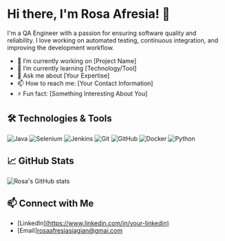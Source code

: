 

# Hi there, I'm Rosa Afresia! 👋

I'm a QA Engineer with a passion for ensuring software quality and reliability. I love working on automated testing, continuous integration, and improving the development workflow.

- 🔭 I’m currently working on [Project Name]
- 🌱 I’m currently learning [Technology/Tool]
- 💬 Ask me about [Your Expertise]
- 📫 How to reach me: [Your Contact Information]
- ⚡ Fun fact: [Something Interesting About You]

## 🛠️ Technologies & Tools

![Java](https://img.shields.io/badge/-Java-007396?style=flat-square&logo=java)
![Selenium](https://img.shields.io/badge/-Selenium-43B02A?style=flat-square&logo=selenium)
![Jenkins](https://img.shields.io/badge/-Jenkins-D24939?style=flat-square&logo=jenkins)
![Git](https://img.shields.io/badge/-Git-F05032?style=flat-square&logo=git)
![GitHub](https://img.shields.io/badge/-GitHub-181717?style=flat-square&logo=github)
![Docker](https://img.shields.io/badge/-Docker-2496ED?style=flat-square&logo=docker)
![Python](https://img.shields.io/badge/-Python-3776AB?style=flat-square&logo=python)

## 📈 GitHub Stats

![Rosa's GitHub stats](https://github-readme-stats.vercel.app/api?username=rosafresia99&show_icons=true&theme=radical)

## 📫 Connect with Me

- [LinkedIn][(https://www.linkedin.com/in/your-linkedin)](https://www.linkedin.com/in/rosa-afresia-siagian/)
- [Email]rosaafresiasiagian@gmai.com

